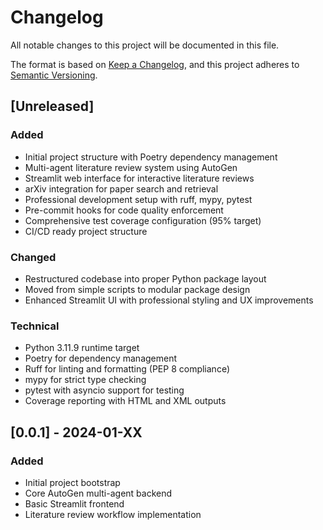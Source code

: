 # Changelog

All notable changes to this project will be documented in this file.

The format is based on [Keep a Changelog](https://keepachangelog.com/en/1.0.0/),
and this project adheres to [Semantic Versioning](https://semver.org/spec/v2.0.0.html).

## [Unreleased]

### Added
- Initial project structure with Poetry dependency management
- Multi-agent literature review system using AutoGen
- Streamlit web interface for interactive literature reviews
- arXiv integration for paper search and retrieval
- Professional development setup with ruff, mypy, pytest
- Pre-commit hooks for code quality enforcement
- Comprehensive test coverage configuration (95% target)
- CI/CD ready project structure

### Changed
- Restructured codebase into proper Python package layout
- Moved from simple scripts to modular package design
- Enhanced Streamlit UI with professional styling and UX improvements

### Technical
- Python 3.11.9 runtime target
- Poetry for dependency management
- Ruff for linting and formatting (PEP 8 compliance)
- mypy for strict type checking
- pytest with asyncio support for testing
- Coverage reporting with HTML and XML outputs

## [0.0.1] - 2024-01-XX

### Added
- Initial project bootstrap
- Core AutoGen multi-agent backend
- Basic Streamlit frontend
- Literature review workflow implementation
